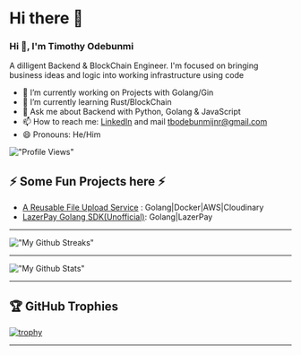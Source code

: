 # Hi there 👋

### Hi 👋, I'm Timothy Odebunmi

A dilligent Backend & BlockChain Engineer. I'm focused on bringing business ideas and logic into working infrastructure using code

- 🔭 I’m currently working on Projects with Golang/Gin
- 🌱 I’m currently learning Rust/BlockChain
- 💬 Ask me about Backend with Python, Golang & JavaScript
- 📫 How to reach me: [LinkedIn](https://www.linkedin.com/in/timothy-odebunmi-b033631bb/) and mail [tbodebunmijnr@gmail.com](mailto:tbodebunmijnr@gmail.com)
- 😄 Pronouns: He/Him
<!-- - 👯 I’m looking to collaborate on ...
- 🤔 I’m looking for help with ... -->
!["Profile Views"](https://komarev.com/ghpvc/?username=Brymes&label=Profile%20views&color=0e75b6&style=flat "Profile Views")
<!-- - ⚡ Fun fact: ... -->

## ⚡ Some Fun Projects here ⚡

- [A Reusable File Upload Service](https://github.com/Brymes/Reusable-File-Upload-Service) : Golang|Docker|AWS|Cloudinary
- [LazerPay Golang SDK(Unofficial)](https://github.com/Brymes/Go-LazerPay): Golang|LazerPay

<!-- ### Languages and Tools 🛠

<a href="https://www.djangoproject.com/" target="_blank"><img src="https://cdn.jsdelivr.net/gh/devicons/devicon/icons/go/go-original-wordmark.svg" alt="Go" width="60" height="60"/> </a>
<a href="https://www.djangoproject.com/" target="_blank"><img src="https://cdn.jsdelivr.net/gh/devicons/devicon/icons/django/django-plain-wordmark.svg" alt="django" width="60" height="60"/> </a>
<a href="https://expressjs.com" target="_blank"> <img src="https://cdn.jsdelivr.net/gh/devicons/devicon/icons/express/express-original-wordmark.svg" alt="express" width="60" height="60"/> </a>
<a href="https://flask.palletsprojects.com/" target="_blank"> <img src="https://www.vectorlogo.zone/logos/pocoo_flask/pocoo_flask-icon.svg" alt="flask" width="60" height="60"/> </a>
<a href="https://git-scm.com/" target="_blank"> <img src="https://www.vectorlogo.zone/logos/git-scm/git-scm-icon.svg" alt="git" width="60" height="60"/> </a>
 <a href="https://developer.mozilla.org/en-US/docs/Web/JavaScript" target="_blank"> <img src="https://raw.githubusercontent.com/devicons/devicon/master/icons/javascript/javascript-original.svg" alt="javascript" width="60" height="60"/> </a>
<a href="https://www.mysql.com/" target="_blank"> <img src="https://raw.githubusercontent.com/devicons/devicon/master/icons/mysql/mysql-original-wordmark.svg" alt="mysql" width="60" height="60"/> </a>
 <a href="https://nodejs.org" target="_blank"> <img src="https://raw.githubusercontent.com/devicons/devicon/master/icons/nodejs/nodejs-original-wordmark.svg" alt="nodejs" width="60" height="60"/> </a>
<a href="https://www.postgresql.org" target="_blank"> <img src="https://raw.githubusercontent.com/devicons/devicon/master/icons/postgresql/postgresql-original-wordmark.svg" alt="postgresql" width="60" height="60"/> </a>
<a href="https://www.python.org" target="_blank"> <img src="https://raw.githubusercontent.com/devicons/devicon/master/icons/python/python-original.svg" alt="python" width="60" height="60"/> </a>
 -->
***
!["My Github Streaks"](https://github-readme-streak-stats.herokuapp.com?user=Brymes&theme=darcula&hide_border=true&background=FFFFFF00 "My Github Streaks")
***
!["My Github Stats"](https://github-readme-stats.vercel.app/api?username=Brymes&show_icons=true&count_private=true&theme=darcula&hide_border=true&hide=issues,contribs&bg_color=00000000 "My Github Stats")

***

## 🏆 GitHub Trophies

[![trophy](https://github-profile-trophy.vercel.app/?username=Brymes&theme=onedark&margin-w=15&margin-h=15)](https://www.buymeacoffee.com/pantani)
***
